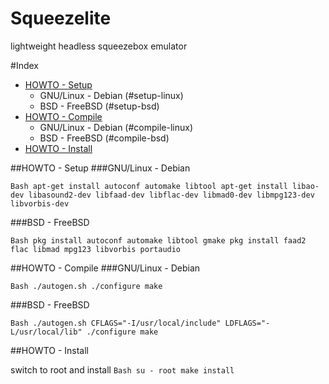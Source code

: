 Squeezelite
===========================
lightweight headless squeezebox emulator

#<a name="index"/>Index
* [HOWTO - Setup](#setup)
	* GNU/Linux - Debian (#setup-linux)
	* BSD - FreeBSD (#setup-bsd)
* [HOWTO - Compile](#compile)
	* GNU/Linux - Debian (#compile-linux)
	* BSD - FreeBSD (#compile-bsd)
* [HOWTO - Install](#install)

<a name="setup"/>
##HOWTO - Setup

<a name="setup-linux"/>
###GNU/Linux - Debian

``Bash
apt-get install autoconf automake libtool
apt-get install libao-dev libasound2-dev libfaad-dev libflac-dev libmad0-dev libmpg123-dev libvorbis-dev
``

<a name="setup-bsd"/>
###BSD - FreeBSD

``Bash
pkg install autoconf automake libtool gmake
pkg install faad2 flac libmad mpg123 libvorbis portaudio
``

<a name="compile"/>
##HOWTO - Compile

<a name="compile-linux"/>
###GNU/Linux - Debian

``Bash
./autogen.sh
./configure
make
``

<a name="compile-bsd"/>
###BSD - FreeBSD
 
``Bash
./autogen.sh
CFLAGS="-I/usr/local/include" LDFLAGS="-L/usr/local/lib" ./configure
make
``

<a name="install"/>
##HOWTO - Install

switch to root and install
``Bash
su - root
make install
``
